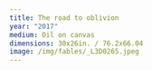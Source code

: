 ```yaml
---
title: The road to oblivion
year: "2017"
medium: Oil on canvas
dimensions: 30x26in. / 76.2x66.04
image: /img/fables/_L3D0265.jpeg
---
```

